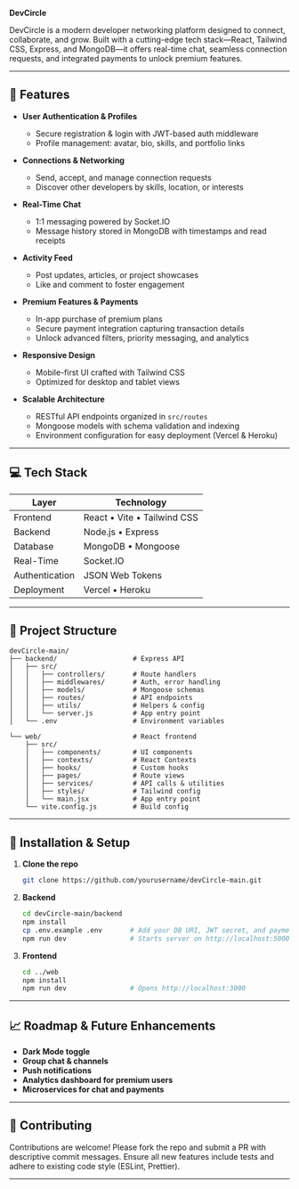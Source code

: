 **DevCircle**

DevCircle is a modern developer networking platform designed to connect, collaborate, and grow. Built with a cutting-edge tech stack—React, Tailwind CSS, Express, and MongoDB—it offers real-time chat, seamless connection requests, and integrated payments to unlock premium features.

---

## 🚀 Features

* **User Authentication & Profiles**

  * Secure registration & login with JWT-based auth middleware
  * Profile management: avatar, bio, skills, and portfolio links

* **Connections & Networking**

  * Send, accept, and manage connection requests
  * Discover other developers by skills, location, or interests

* **Real-Time Chat**

  * 1:1 messaging powered by Socket.IO
  * Message history stored in MongoDB with timestamps and read receipts

* **Activity Feed**

  * Post updates, articles, or project showcases
  * Like and comment to foster engagement

* **Premium Features & Payments**

  * In-app purchase of premium plans
  * Secure payment integration capturing transaction details
  * Unlock advanced filters, priority messaging, and analytics

* **Responsive Design**

  * Mobile-first UI crafted with Tailwind CSS
  * Optimized for desktop and tablet views

* **Scalable Architecture**

  * RESTful API endpoints organized in `src/routes`
  * Mongoose models with schema validation and indexing
  * Environment configuration for easy deployment (Vercel & Heroku)

---

## 💻 Tech Stack

| Layer          | Technology                  |
| -------------- | --------------------------- |
| Frontend       | React • Vite • Tailwind CSS |
| Backend        | Node.js • Express           |
| Database       | MongoDB • Mongoose          |
| Real-Time      | Socket.IO                   |
| Authentication | JSON Web Tokens             |
| Deployment     | Vercel • Heroku             |

---

## 📂 Project Structure

```
devCircle-main/
├── backend/                   # Express API
│   ├── src/
│   │   ├── controllers/       # Route handlers
│   │   ├── middlewares/       # Auth, error handling
│   │   ├── models/            # Mongoose schemas
│   │   ├── routes/            # API endpoints
│   │   ├── utils/             # Helpers & config
│   │   └── server.js          # App entry point
│   └── .env                   # Environment variables

└── web/                       # React frontend
    ├── src/
    │   ├── components/        # UI components
    │   ├── contexts/          # React Contexts
    │   ├── hooks/             # Custom hooks
    │   ├── pages/             # Route views
    │   ├── services/          # API calls & utilities
    │   ├── styles/            # Tailwind config
    │   └── main.jsx           # App entry point
    └── vite.config.js         # Build config
```

---

## 🔧 Installation & Setup

1. **Clone the repo**

   ```bash
   git clone https://github.com/yourusername/devCircle-main.git
   ```

2. **Backend**

   ```bash
   cd devCircle-main/backend
   npm install
   cp .env.example .env       # Add your DB URI, JWT secret, and payment keys
   npm run dev                # Starts server on http://localhost:5000
   ```

3. **Frontend**

   ```bash
   cd ../web
   npm install
   npm run dev                # Opens http://localhost:3000
   ```

---

## 📈 Roadmap & Future Enhancements

* **Dark Mode toggle**
* **Group chat & channels**
* **Push notifications**
* **Analytics dashboard for premium users**
* **Microservices for chat and payments**

---

## 🤝 Contributing

Contributions are welcome! Please fork the repo and submit a PR with descriptive commit messages. Ensure all new features include tests and adhere to existing code style (ESLint, Prettier).

---



